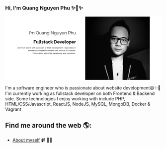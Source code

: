 ### Hi, I'm Quang Nguyen Phu ✨👋✨

<img src="https://github.com/quangnguyen90/quangnguyen90/blob/main/banner.PNG" alt="banner that says Quang Nguyen Phu - software engineer">

I'm a software engineer who is passionate about website development😄✨🔭 I'm currently working as fullstack developer on both Frontend & Backend side. Some technologies I enjoy working with include PHP, HTML/CSS/Javascript, ReactJS, NodeJS, MySQL, MongoDB, Docker & Vagrant

## Find me around the web 🌎:

- <a href="http://nguyenphuquanginfo.surge.sh/">About myself</a> 📹 ✍🏾

<!--
**quangnguyen90/quangnguyen90** is a ✨ _special_ ✨ repository because its `README.md` (this file) appears on your GitHub profile.

Here are some ideas to get you started:

- 🔭 I’m currently working on ...
- 🌱 I’m currently learning ...
- 👯 I’m looking to collaborate on ...
- 🤔 I’m looking for help with ...
- 💬 Ask me about ...
- 📫 How to reach me: ...
- 😄 Pronouns: ...
- ⚡ Fun fact: ...
-->

